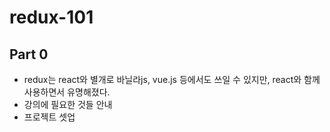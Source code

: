 # redux-101

## Part 0

- redux는 react와 별개로 바닐라js, vue.js 등에서도 쓰일 수 있지만, react와 함께 사용하면서 유명해졌다.
- 강의에 필요한 것들 안내
- 프로젝트 셋업
